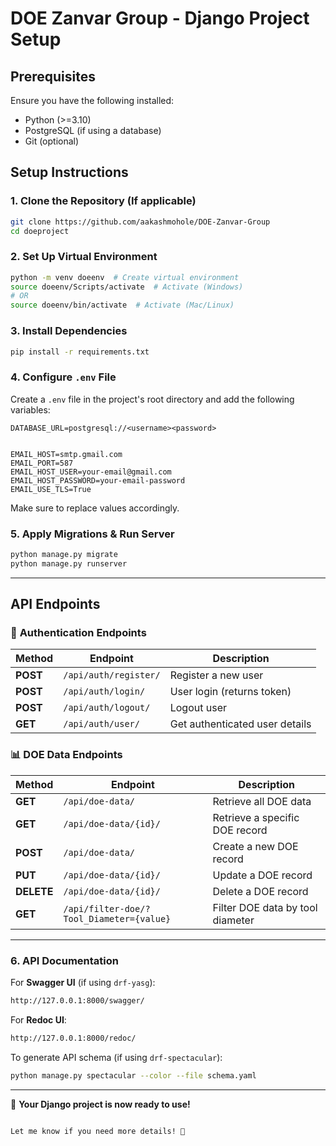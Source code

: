 
# DOE Zanvar Group - Django Project Setup

## Prerequisites
Ensure you have the following installed:
- Python (>=3.10)
- PostgreSQL (if using a database)
- Git (optional)

## Setup Instructions

### 1. Clone the Repository (If applicable)
```sh
git clone https://github.com/aakashmohole/DOE-Zanvar-Group
cd doeproject
```

### 2. Set Up Virtual Environment
```sh
python -m venv doeenv  # Create virtual environment
source doeenv/Scripts/activate  # Activate (Windows)
# OR
source doeenv/bin/activate  # Activate (Mac/Linux)
```

### 3. Install Dependencies
```sh
pip install -r requirements.txt
```

### 4. Configure `.env` File
Create a `.env` file in the project's root directory and add the following variables:

```env
DATABASE_URL=postgresql://<username><password>


EMAIL_HOST=smtp.gmail.com
EMAIL_PORT=587
EMAIL_HOST_USER=your-email@gmail.com
EMAIL_HOST_PASSWORD=your-email-password
EMAIL_USE_TLS=True
```

Make sure to replace values accordingly.

### 5. Apply Migrations & Run Server
```sh
python manage.py migrate
python manage.py runserver
```

---

## API Endpoints

### 🔑 **Authentication Endpoints**
| Method | Endpoint | Description |
|--------|---------|-------------|
| **POST** | `/api/auth/register/` | Register a new user |
| **POST** | `/api/auth/login/` | User login (returns token) |
| **POST** | `/api/auth/logout/` | Logout user |
| **GET** | `/api/auth/user/` | Get authenticated user details |

### 📊 **DOE Data Endpoints**
| Method | Endpoint | Description |
|--------|---------|-------------|
| **GET** | `/api/doe-data/` | Retrieve all DOE data |
| **GET** | `/api/doe-data/{id}/` | Retrieve a specific DOE record |
| **POST** | `/api/doe-data/` | Create a new DOE record |
| **PUT** | `/api/doe-data/{id}/` | Update a DOE record |
| **DELETE** | `/api/doe-data/{id}/` | Delete a DOE record |
| **GET** | `/api/filter-doe/?Tool_Diameter={value}` | Filter DOE data by tool diameter |

---

### 6. API Documentation
For **Swagger UI** (if using `drf-yasg`):
```sh
http://127.0.0.1:8000/swagger/
```

For **Redoc UI**:
```sh
http://127.0.0.1:8000/redoc/
```

To generate API schema (if using `drf-spectacular`):
```sh
python manage.py spectacular --color --file schema.yaml
```

---

🚀 **Your Django project is now ready to use!**
```

Let me know if you need more details! 🚀
